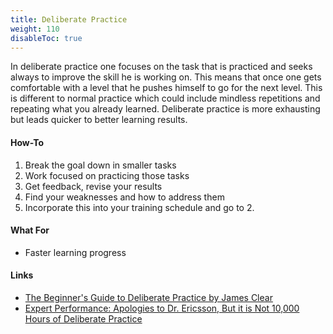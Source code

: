 ```yaml
---
title: Deliberate Practice
weight: 110
disableToc: true
---
```


In deliberate practice one focuses on the task that is practiced and seeks
always to improve the skill he is working on. This means that once one gets
comfortable with a level that he pushes himself to go for the next level. This
is different to normal practice which could include mindless repetitions and
repeating what you already learned. Deliberate practice is more exhausting but
leads quicker to better learning results.

#### How-To

1. Break the goal down in smaller tasks
2. Work focused on practicing those tasks
3. Get feedback, revise your results
4. Find your weaknesses and how to address them
5. Incorporate this into your training schedule and go to 2.


#### What For

* Faster learning progress

#### Links

* [The Beginner's Guide to Deliberate Practice by James Clear](https://jamesclear.com/beginners-guide-deliberate-practice)
* [Expert Performance: Apologies to Dr. Ericsson, But it is Not 10,000 Hours of Deliberate Practice](https://www.aubreydaniels.com/blog/2009/07/21/expert-performance-apologies-to-dr-ericsson-but-it-is-not-10000-hours-of-deliberate-practice)
